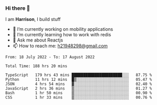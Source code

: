 ### Hi there 👋

I am **Harrison**, I build stuff 

<!--
**drogon98/drogon98** is a ✨ _special_ ✨ repository because its `README.md` (this file) appears on your GitHub profile.

Here are some ideas to get you started:

- 🔭 I’m currently working on ...
- 🌱 I’m currently learning ...
- 👯 I’m looking to collaborate on ...
- 🤔 I’m looking for help with ...
- 💬 Ask me about ...
- 📫 How to reach me: ...
- 😄 Pronouns: ...
- ⚡ Fun fact: ...
-->
<!--[![Anurag's GitHub stats](https://github-readme-stats.vercel.app/api?username=drogon98&theme=merko&show_icons=true)](https://github.com/anuraghazra/github-readme-stats)-->

- 🔭 I’m currently working on mobility applications
- 🌱 I’m currently learning how to work with redis
- 💬 Ask me about Reactjs
- 📫 How to reach me: h21948298@gmail.com

<!--START_SECTION:waka-->

```text
From: 18 July 2022 - To: 17 August 2022

Total Time: 188 hrs 20 mins

TypeScript   179 hrs 43 mins ██████████████████████░░░   87.75 %
Python       11 hrs 12 mins  █▒░░░░░░░░░░░░░░░░░░░░░░░   05.47 %
JSON         4 hrs 54 mins   ▓░░░░░░░░░░░░░░░░░░░░░░░░   02.40 %
JavaScript   2 hrs 36 mins   ▒░░░░░░░░░░░░░░░░░░░░░░░░   01.27 %
Bash         1 hr 50 mins    ▒░░░░░░░░░░░░░░░░░░░░░░░░   00.90 %
CSS          1 hr 33 mins    ▒░░░░░░░░░░░░░░░░░░░░░░░░   00.76 %
```

<!--END_SECTION:waka-->
